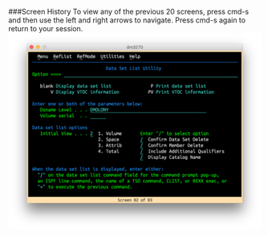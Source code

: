 ###Screen History
To view any of the previous 20 screens, press cmd-s and then use the left and right arrows to navigate. Press cmd-s again to return to your session.  
![History screen](history.png?raw=true "history screen")
